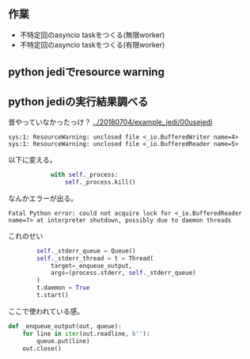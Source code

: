 ## 作業

- 不特定回のasyncio taskをつくる(無限worker)
- 不特定回のasyncio taskをつくる(有限worker)

## python jediでresource warning

## python jediの実行結果調べる

昔やっていなかったっけ？
[../20180704/example_jedi/00usejedi](../20180704/example_jedi/00usejedi)

```
sys:1: ResourceWarning: unclosed file <_io.BufferedWriter name=4>
sys:1: ResourceWarning: unclosed file <_io.BufferedReader name=5>
```

以下に変える。

```python
            with self._process:
                self._process.kill()
```

なんかエラーが出る。

```
Fatal Python error: could not acquire lock for <_io.BufferedReader name=7> at interpreter shutdown, possibly due to daemon threads
```

これのせい

```python
        self._stderr_queue = Queue()
        self._stderr_thread = t = Thread(
            target=_enqueue_output,
            args=(process.stderr, self._stderr_queue)
        )
        t.daemon = True
        t.start()
```

ここで使われている感。

```python
def _enqueue_output(out, queue):
    for line in iter(out.readline, b''):
        queue.put(line)
    out.close()
```
